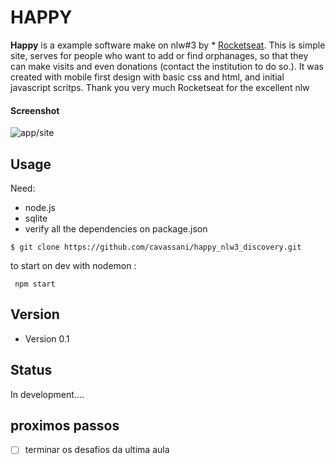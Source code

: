 HAPPY
======
**Happy** is a example software make on nlw#3 by * [Rocketseat](https://github.com/Rocketseat "xD"). This is simple site, serves for people who want to add or find orphanages, so that they can make visits and even donations (contact the institution to do so.). It was created with mobile first design with basic css and html, and initial javascript scritps. Thank you very much Rocketseat for the excellent nlw

#### Screenshot
![ app/site ](https://ibb.co/6Hq7hnY "imagem do app/site em ambiente de desenvolvimento")

## Usage
Need:
* node.js
* sqlite
* verify all the dependencies on package.json
```
$ git clone https://github.com/cavassani/happy_nlw3_discovery.git
```
to start on dev with nodemon :
```
 npm start
 ```

## Version 
* Version 0.1
## Status
In development....

## proximos passos
- [ ] terminar os desafios da ultima aula

